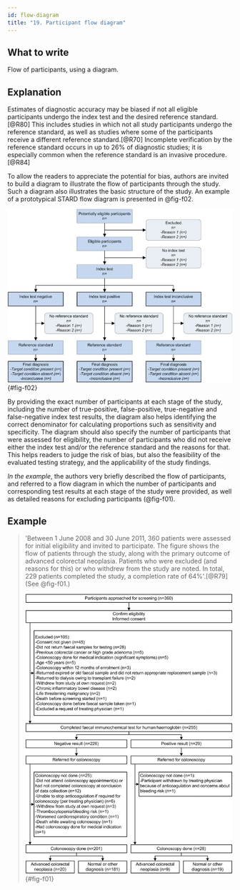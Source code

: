 ```yaml
---
id: flow-diagram
title: "19. Participant flow diagram"
---
```

## What to write

Flow of participants, using a diagram.

## Explanation

Estimates of diagnostic accuracy may be biased if not
all eligible participants undergo the index test and the desired
reference standard.[@R80] This includes studies in which not all study
participants undergo the reference standard, as well as studies where
some of the participants receive a different reference standard.[@R70]
Incomplete verification by the reference standard occurs in up to 26% of
diagnostic studies; it is especially common when the reference standard
is an invasive procedure.[@R84]

To allow the readers to appreciate the potential for bias, authors are
invited to build a diagram to illustrate the flow of participants
through the study. Such a diagram also illustrates the basic structure
of the study. An example of a prototypical STARD flow diagram is
presented in @fig-f02.

![STARD 2015 flow diagram.](../uploads/bmjopen2016012799f02.jpg){#fig-f02}

By providing the exact number of participants at each stage of the
study, including the number of true-positive, false-positive,
true-negative and false-negative index test results, the diagram also
helps identifying the correct denominator for calculating proportions
such as sensitivity and specificity. The diagram should also specify the
number of participants that were assessed for eligibility, the number of
participants who did not receive either the index test and/or the
reference standard and the reasons for that. This helps readers to judge
the risk of bias, but also the feasibility of the evaluated testing
strategy, and the applicability of the study findings.

*In the example*, the authors very briefly described the flow of
participants, and referred to a flow diagram in which the number of
participants and corresponding test results at each stage of the study
were provided, as well as detailed reasons for excluding participants
(@fig-f01).

## Example

> 'Between 1 June 2008 and 30 June 2011, 360 patients were
assessed for initial eligibility and invited to participate. The figure
shows the flow of patients through the study, along with the primary
outcome of advanced colorectal neoplasia. Patients who were excluded
(and reasons for this) or who withdrew from the study are noted. In
total, 229 patients completed the study, a completion rate of
64%'.[@R79] (See @fig-f01.)
>
> ![Example of flow diagram from a study evaluating the accuracy of faecal immunochemical testing for diagnosis of advanced colorectal neoplasia (adapted from Collins et al [@R79]).](../uploads/bmjopen2016012799f01.jpg){#fig-f01}
